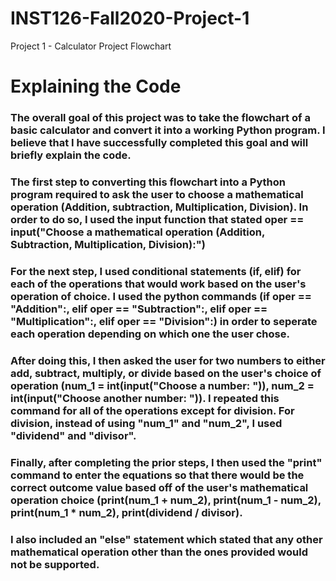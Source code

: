 # INST126-Fall2020-Project-1
Project 1 - Calculator Project Flowchart
# Explaining the Code
### The overall goal of this project was to take the flowchart of a basic calculator and convert it into a working Python program. I believe that I have successfully completed this goal and will briefly explain the code.
### The first step to converting this flowchart into a Python program required to ask the user to choose a mathematical operation (Addition, subtraction, Multiplication, Division). In order to do so, I used the input function that stated oper == input("Choose a mathematical operation (Addition, Subtraction, Multiplication, Division):")
### For the next step, I used conditional statements (if, elif) for each of the operations that would work based on the user's operation of choice. I used the python commands (if oper == "Addition":, elif oper == "Subtraction":, elif oper == "Multiplication":, elif oper == "Division":) in order to seperate each operation depending on which one the user chose.
### After doing this, I then asked the user for two numbers to either add, subtract, multiply, or divide based on the user's choice of operation (num_1 = int(input("Choose a number: ")), num_2 = int(input("Choose another number: ")). I repeated this command for all of the operations except for division. For division, instead of using "num_1" and "num_2", I used "dividend" and "divisor".
### Finally, after completing the prior steps, I then used the "print" command to enter the equations so that there would be the correct outcome value based off of the user's mathematical operation choice (print(num_1 + num_2), print(num_1 - num_2), print(num_1 * num_2), print(dividend / divisor).
### I also included an "else" statement which stated that any other mathematical operation other than the ones provided would not be supported.
